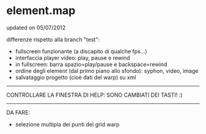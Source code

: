 element.map
===========

updated on 05/07/2012

differenze rispetto alla branch "test":

- fullscreen funzionante (a discapito di qualche fps...)
- interfaccia player video: play, pause e rewind
- in fullscreen: barra spazio=play/pause e backspace=rewind
- ordine degli element (dal primo piano allo sfondo): syphon, video, image
- salvataggio progetto (cioè dati del warp) su xml
 
***********************
CONTROLLARE LA FINESTRA DI HELP: SONO CAMBIATI DEI TASTI! :)
***********************

DA FARE:
- selezione multipla dei punti del grid warp
